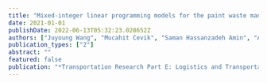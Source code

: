 ```yaml
---
title: "Mixed-integer linear programming models for the paint waste management problem"
date: 2021-01-01
publishDate: 2022-06-13T05:32:23.028652Z
authors: ["Juyoung Wang", "Mucahit Cevik", "Saman Hassanzadeh Amin", "Amir Ali Parsaee"]
publication_types: ["2"]
abstract: ""
featured: false
publication: "*Transportation Research Part E: Logistics and Transportation Review*"
---
```


